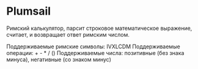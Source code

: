 # Plumsail

Римский калькулятор, парсит строковое математическое выражение, считает, и возвращает ответ римским числом.

Поддерживаемые римские символы: IVXLCDM
Поддерживаемые операции: + - * / ()
Поддерживаемые числа: позитивные (без знака минуса), негативные (со знаком минус)